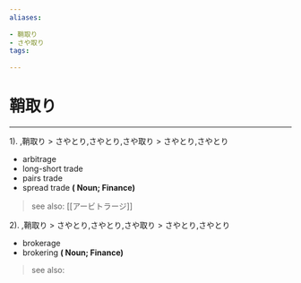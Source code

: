 ```yaml
---
aliases:
    
- 鞘取り
- さや取り
tags:
    
---
```


# 鞘取り
---
1).
,鞘取り > さやとり,さやとり,さや取り > さやとり,さやとり

- arbitrage
- long-short trade
- pairs trade
- spread trade
**( Noun; Finance)**
> see also:  [[アービトラージ]]
            
2).
,鞘取り > さやとり,さやとり,さや取り > さやとり,さやとり

- brokerage
- brokering
**( Noun; Finance)**
> see also: 
            